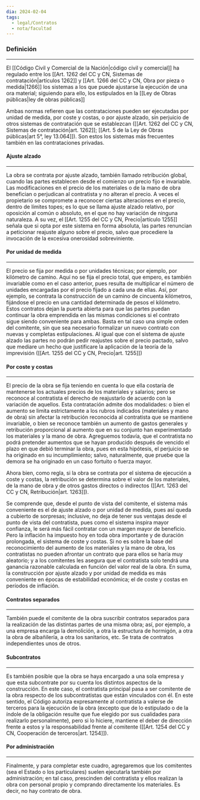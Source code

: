 ```yaml
---
dia: 2024-02-04
tags:
  - legal/Contratos
  - nota/facultad
---
```

### Definición
---
El [[Código Civil y Comercial de la Nación|código civil y comercial]] ha regulado entre los [[Art. 1262 del CC y CN, Sistemas de contratación|artículos 1262]] y [[Art. 1266 del CC y CN, Obra por pieza o medida|1266]] los sistemas a los que puede ajustarse la ejecución de una ora material; siguiendo para ello, los estipulados en la [[Ley de Obras públicas|ley de obras públicas]]

Ambas normas refieren que las contrataciones pueden ser ejecutadas por unidad de medida, por coste y costas, o por ajuste alzado, sin perjuicio de otros sistemas de contratación que se establezcan ([[Art. 1262 del CC y CN, Sistemas de contratación|art. 1262]]; [[Art. 5 de la Ley de Obras públicas|art 5°, ley 13.064]]). Son estos los sistemas más frecuentes también en las contrataciones privadas.

#### Ajuste alzado
---
La obra se contrata por ajuste alzado, también llamado retribución global, cuando las partes establecen desde el comienzo un precio fijo e invariable. Las modificaciones en el precio de los materiales o de la mano de obra benefician o perjudican al contratista y no alteran el precio. A veces el propietario se compromete a reconocer ciertas alteraciones en el precio, dentro de límites topes; es lo que se llama ajuste alzado relativo, por oposición al común o absoluto, en el que no hay variación de ninguna naturaleza. A su vez, el [[Art. 1255 del CC y CN, Precio|artículo 1255]] señala que si opta por este sistema en forma absoluta, las partes renuncian a peticionar reajuste alguno sobre el precio, salvo que procediere la invocación de la excesiva onerosidad sobreviniente.

#### Por unidad de medida
---
El precio se fija por medida o por unidades técnicas; por ejemplo, por kilómetro de camino. Aquí no se fija el precio total, que empero, es también invariable como en el caso anterior, pues resulta de multiplicar el número de unidades encargadas por el precio fijado a cada una de ellas. Así, por ejemplo, se contrata la construcción de un camino de cincuenta kilómetros, fijándose el precio en una cantidad determinada de pesos el kilómetro. Estos contratos dejan la puerta abierta para que las partes puedan continuar la obra emprendida en las mismas condiciones si el contrato sigue siendo conveniente para ambas. Basta en tal caso una simple orden del comitente, sin que sea necesario formalizar un nuevo contrato con nuevas y completas estipulaciones. Al igual que con el sistema de ajuste alzado las partes no podrán pedir reajustes sobre el precio pactado, salvo que mediare un hecho que justificare la aplicación de la teoría de la imprevisión ([[Art. 1255 del CC y CN, Precio|art. 1255]])

#### Por coste y costas
---
El precio de la obra se fija teniendo en cuenta lo que ella costaría de mantenerse los actuales precios de los materiales y salarios; pero se reconoce al contratista el derecho de reajustarlo de acuerdo con la variación de aquellos. Esta contratación admite dos modalidades: o bien el aumento se limita estrictamente a los rubros indicados (materiales y mano de obra) sin afectar la retribución reconocida al contratista que se mantiene invariable, o bien se reconoce también un aumento de gastos generales y retribución proporcional al aumento que en su conjunto han experimentado los materiales y la mano de obra. Agreguemos todavía, que el contratista no podrá pretender aumentos que se hayan producido después de vencido el plazo en que debió terminar la obra, pues en esta hipótesis, el perjuicio se ha originado en su incumplimiento; salvo, naturalmente, que pruebe que la demora se ha originado en un caso fortuito o fuerza mayor.

Ahora bien, como regla, si la obra se contrata por el sistema de ejecución a coste y costas, la retribución se determina sobre el valor de los materiales, de la mano de obra y de otros gastos directos o indirectos ([[Art. 1263 del CC y CN, Retribución|art. 1263]]).

Se comprende que, desde el punto de vista del comitente, el sistema más conveniente es el de ajuste alzado o por unidad de medida, pues así queda a cubierto de sorpresas; inclusive, no deja de tener sus ventajas desde el punto de vista del contratista, pues como el sistema inspira mayor confianza, le será más fácil contratar con un margen mayor de beneficio. Pero la inflación ha impuesto hoy en toda obra importante y de duración prolongada, el sistema de coste y costas. Si no es sobre la base del reconocimiento del aumento de los materiales y la mano de obra, los contratistas no pueden afrontar un contrato que para ellos se haría muy aleatorio; y a los comitentes les asegura que el contratista solo tendrá una ganancia razonable calculada en función del valor real de la obra. En suma, la construcción por ajuste alzado y por unidad de medida es más conveniente en épocas de estabilidad económica; el de coste y costas en períodos de inflación.

#### Contratos separados
---
También puede el comitente de la obra suscribir contratos separados para la realización de las distintas partes de una misma obra; así, por ejemplo, a una empresa encarga la demolición, a otra la estructura de hormigón, a otra la obra de albañilería, a otra los sanitarios, etc. Se trata de contratos independientes unos de otros.

#### Subcontratos
---
Es también posible que la obra se haya encargado a una sola empresa y que esta subcontrate por su cuenta los distintos aspectos de la construcción. En este caso, el contratista principal pasa a ser comitente de la obra respecto de los subcontratistas que están vinculados con él. En este sentido, el Código autoriza expresamente al contratista a valerse de terceros para la ejecución de la obra (excepto que de lo estipulado o de la índole de la obligación resulte que fue elegido por sus cualidades para realizarlo personalmente), pero si lo hiciere, mantiene el deber de dirección frente a estos y la responsabilidad frente al comitente ([[Art. 1254 del CC y CN, Cooperación de terceros|art. 1254]]).

#### Por administración
---
Finalmente, y para completar este cuadro, agregaremos que los comitentes (sea el Estado o los particulares) suelen ejecutarla también por administración; en tal caso, prescinden del contratista y ellos realizan la obra con personal propio y comprando directamente los materiales. Es decir, no hay contrato de obra.
